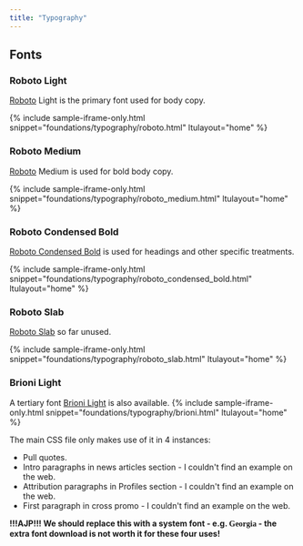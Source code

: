 ```yaml
---
title: "Typography"
---
```


## Fonts

### Roboto Light

[Roboto](https://fonts.google.com/specimen/Roboto) Light is the primary font used for body copy.

{% include sample-iframe-only.html snippet="foundations/typography/roboto.html" ltulayout="home" %}

### Roboto Medium

[Roboto](https://fonts.google.com/specimen/Roboto) Medium is used for bold body copy.

{% include sample-iframe-only.html snippet="foundations/typography/roboto_medium.html" ltulayout="home" %}

### Roboto Condensed Bold

[Roboto Condensed Bold](https://fonts.google.com/specimen/Roboto+Condensed) is used for headings and other specific treatments.

{% include sample-iframe-only.html snippet="foundations/typography/roboto_condensed_bold.html" ltulayout="home" %}

### Roboto Slab

[Roboto Slab](https://fonts.google.com/specimen/Roboto+Slab) so far unused.

{% include sample-iframe-only.html snippet="foundations/typography/roboto_slab.html" ltulayout="home" %}

### Brioni Light

A tertiary font [Brioni Light](https://www.typotheque.com/fonts/brioni) is also available.
{% include sample-iframe-only.html snippet="foundations/typography/brioni.html" ltulayout="home" %}

The main CSS file only makes use of it in 4 instances:

* Pull quotes.
* Intro paragraphs in news articles section - I couldn't find an example on the web.
* Attribution paragraphs in Profiles section - I couldn't find an example on the web.
* First paragraph in cross promo  - I couldn't find an example on the web.

__!!!AJP!!! We should replace this with a system font - e.g. <span style="font-family: Georgia">Georgia</span> - the extra font download is not worth it for these four uses!__
